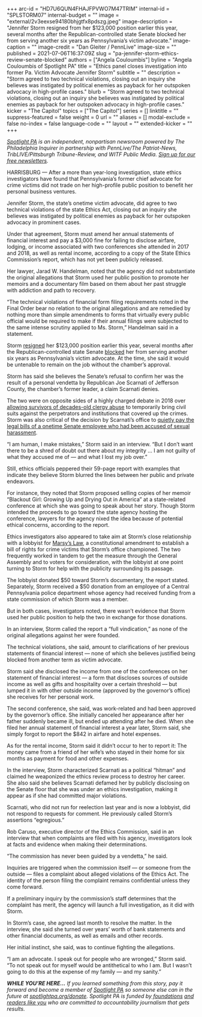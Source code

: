 +++
arc-id = "HD7U6QUN4FHAJFPVWO7M47TRIM"
internal-id = "SPLSTORM07"
internal-budget = ""
image = "external/2v3eexse94180bhjgtfx8pdszg.jpeg"
image-description = "Jennifer Storm resigned from her $123,000 position earlier this year, several months after the Republican-controlled state Senate blocked her from serving another six years as Pennsylvania’s victim advocate."
image-caption = ""
image-credit = "Dan Gleiter / PennLive"
image-size = ""
published = 2021-07-06T16:37:09Z
slug = "pa-jennifer-storm-ethics-review-senate-blocked"
authors = ["Angela Couloumbis"]
byline = "Angela Couloumbis of Spotlight PA"
title = "Ethics panel closes investigation into former Pa. Victim Advocate Jennifer Storm"
subtitle = ""
description = "Storm agreed to two technical violations, closing out an inquiry she believes was instigated by political enemies as payback for her outspoken advocacy in high-profile cases."
blurb = "Storm agreed to two technical violations, closing out an inquiry she believes was instigated by political enemies as payback for her outspoken advocacy in high-profile cases."
kicker = "The Capitol"
topics = ["The Capitol"]
series = []
linktitle = ""
suppress-featured = false
weight = 0
url = ""
aliases = []
modal-exclude = false
no-index = false
language-code = ""
layout = ""
extended-kicker = ""
+++

<a href="https://lesspage.com/"><i>Spotlight PA</i></a><i> is an independent, nonpartisan newsroom powered by The Philadelphia Inquirer in partnership with PennLive/The Patriot-News, TribLIVE/Pittsburgh Tribune-Review, and WITF Public Media. </i><a href="https://lesspage.com/newsletters"><i>Sign up for our free newsletters</i></a><i>.</i>

HARRISBURG — After a more than year-long investigation, state ethics investigators have found that Pennsylvania’s former chief advocate for crime victims did not trade on her high-profile public position to benefit her personal business ventures.

Jennifer Storm, the state’s onetime victim advocate, did agree to two technical violations of the state Ethics Act, closing out an inquiry she believes was instigated by political enemies as payback for her outspoken advocacy in prominent cases.

Under that agreement, Storm must amend her annual statements of financial interest and pay a $3,000 fine for failing to disclose airfare, lodging, or income associated with two conferences she attended in 2017 and 2018, as well as rental income, according to a copy of the State Ethics Commission’s report, which has not yet been publicly released.

<script src="https://lesspage.com/embed.js" async></script><div data-spl-embed-version="1" data-spl-src="https://lesspage.com/embeds/newsletter/"></div>

Her lawyer, Jarad W. Handelman, noted that the agency did not substantiate the original allegations that Storm used her public position to promote her memoirs and a documentary film based on them about her past struggle with addiction and path to recovery.

“The technical violations of financial form filing requirements noted in the Final Order bear no relation to the original allegations and are remedied by nothing more than simple amendments to forms that virtually every public official would be required to make if their annual filings were subjected to the same intense scrutiny applied to Ms. Storm,” Handelman said in a statement.

Storm <a href="https://lesspage.com/news/2021/01/jennifer-storm-victim-advocate-resigns-pennsylvania/">resigned</a> her $123,000 position earlier this year, several months after the Republican-controlled state Senate <a href="https://lesspage.com/news/2020/11/pennsylvania-victim-advocate-jennifer-storm-senate-republicans-rejected/">blocked</a> her from serving another six years as Pennsylvania’s victim advocate. At the time, she said it would be untenable to remain on the job without the chamber’s approval.

Storm has said she believes the Senate’s refusal to confirm her was the result of a personal vendetta by Republican Joe Scarnati of Jefferson County, the chamber’s former leader, a claim Scarnati denies.

The two were on opposite sides of a highly charged debate in 2018 over <a href="https://www.inquirer.com/philly/news/politics/state/pennsylvania-child-sexual-abuse-statute-limitations-window-catholic-church-20181017.html">allowing survivors of decades-old clergy abuse</a> to temporarily bring civil suits against the perpetrators and institutions that covered up the crimes. Storm was also critical of the decision by Scarnati’s office to <a href="https://www.inquirer.com/news/pa-senate-pays-legal-bills-former-employee-accused-sexual-harassment-20190214.html">quietly pay the legal bills of a onetime Senate employee who had been accused of sexual harassment</a>.

“I am human, I make mistakes,” Storm said in an interview. “But I don’t want there to be a shred of doubt out there about my integrity … I am not guilty of what they accused me of — and what I lost my job over.”

Still, ethics officials peppered their 59-page report with examples that indicate they believe Storm blurred the lines between her public and private endeavors.

For instance, they noted that Storm proposed selling copies of her memoir “Blackout Girl: Growing Up and Drying Out in America” at a state-related conference at which she was going to speak about her story. Though Storm intended the proceeds to go toward the state agency hosting the conference, lawyers for the agency nixed the idea because of potential ethical concerns, according to the report.

Ethics investigators also appeared to take aim at Storm’s close relationship with a lobbyist for <a href="https://www.inquirer.com/politics/pennsylvania/marsys-law-pennsylvania-crime-victim-rights-ballot-question-20191030.html">Marsy’s Law</a>, a constitutional amendment to establish a bill of rights for crime victims that Storm’s office championed. The two frequently worked in tandem to get the measure through the General Assembly and to voters for consideration, with the lobbyist at one point turning to Storm for help with the publicity surrounding its passage.

The lobbyist donated $50 toward Storm’s documentary, the report stated. Separately, Storm received a $50 donation from an employee of a Central Pennsylvania police department whose agency had received funding from a state commission of which Storm was a member.

But in both cases, investigators noted, there wasn’t evidence that Storm used her public position to help the two in exchange for those donations.

In an interview, Storm called the report a “full vindication,” as none of the original allegations against her were founded.

The technical violations, she said, amount to clarifications of her previous statements of financial interest — none of which she believes justified being blocked from another term as victim advocate.

Storm said she disclosed the income from one of the conferences on her statement of financial interest — a form that discloses sources of outside income as well as gifts and hospitality over a certain threshold — but lumped it in with other outside income (approved by the governor’s office) she receives for her personal work.

The second conference, she said, was work-related and had been approved by the governor’s office. She initially canceled her appearance after her father suddenly became ill, but ended up attending after he died. When she filed her annual statement of financial interest a year later, Storm said, she simply forgot to report the $842 in airfare and hotel expenses.

As for the rental income, Storm said it didn’t occur to her to report it: The money came from a friend of her wife’s who stayed in their home for six months as payment for food and other expenses.

In the interview, Storm characterized Scarnati as a political “hitman” and claimed he weaponized the ethics review process to destroy her career. She also said she believes Scarnati defamed her by publicly disclosing on the Senate floor that she was under an ethics investigation, making it appear as if she had committed major violations.

Scarnati, who did not run for reelection last year and is now a lobbyist, did not respond to requests for comment. He previously called Storm’s assertions “egregious.”

Rob Caruso, executive director of the Ethics Commission, said in an interview that when complaints are filed with his agency, investigators look at facts and evidence when making their determinations.

“The commission has never been guided by a vendetta,” he said.

<script src="https://lesspage.com/embed.js" async></script><div data-spl-embed-version="1" data-spl-src="https://lesspage.com/embeds/donate/?teaser_text=If%20you%20learned%20something%20from%20this%20report%2C%20pay%20it%20forward%20and%20become%20a%20member%20of%20Spotlight%20PA%20so%20someone%20else%20can%20in%20the%20future."></div>

Inquiries are triggered when the commission itself — or someone from the outside — files a complaint about alleged violations of the Ethics Act. The identity of the person filing the complaint remains confidential unless they come forward.

If a preliminary inquiry by the commission’s staff determines that the complaint has merit, the agency will launch a full investigation, as it did with Storm.

In Storm’s case, she agreed last month to resolve the matter. In the interview, she said she turned over years’ worth of bank statements and other financial documents, as well as emails and other records.

Her initial instinct, she said, was to continue fighting the allegations.

“I am an advocate. I speak out for people who are wronged,” Storm said. “To not speak out for myself would be antithetical to who I am. But I wasn’t going to do this at the expense of my family — and my sanity.”

<i><b>WHILE YOU’RE HERE...</b></i><i> If you learned something from this story, pay it forward and become a member of </i><a href="https://lesspage.com/"><i>Spotlight PA</i></a><i> so someone else can in the future at </i><a href="http://spotlightpa.org/donate"><i>spotlightpa.org/donate</i></a><i>. Spotlight PA is funded by</i><a href="https://lesspage.com/support"><i> foundations</i></a><i> </i><a href="https://lesspage.com/support"><i>and readers like you</i></a><i> who are committed to accountability journalism that gets results.</i>

